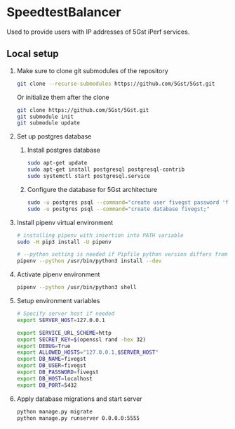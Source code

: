 # SpeedtestBalancer

Used to provide users with IP addresses of 5Gst iPerf services.

## Local setup

1. Make sure to clone git submodules of the repository

   ```bash
   git clone --recurse-submodules https://github.com/5Gst/5Gst.git
   ```

   Or initialize them after the clone

   ```bash
   git clone https://github.com/5Gst/5Gst.git
   git submodule init
   git submodule update
   ```

2. Set up postgres database

    1. Install postgres database

       ```bash
       sudo apt-get update
       sudo apt-get install postgresql postgresql-contrib
       sudo systemctl start postgresql.service
       ```
   
    2. Configure the database for 5Gst architecture

       ```bash
       sudo -u postgres psql --command="create user fivegst password 'fivegst';"
       sudo -u postgres psql --command="create database fivegst;"
       ```

3. Install pipenv virtual environment

   ```bash
   # installing pipenv with insertion into PATH variable
   sudo -H pip3 install -U pipenv

   # --python setting is needed if Pipfile python version differs from local python version
   pipenv --python /usr/bin/python3 install --dev
   ```

4. Activate pipenv environment

   ```bash
   pipenv --python /usr/bin/python3 shell
   ```

5. Setup environment variables

   ```bash
   # Specify server host if needed
   export SERVER_HOST=127.0.0.1 

   export SERVICE_URL_SCHEME=http
   export SECRET_KEY=$(openssl rand -hex 32)
   export DEBUG=True
   export ALLOWED_HOSTS="127.0.0.1,$SERVER_HOST"
   export DB_NAME=fivegst
   export DB_USER=fivegst
   export DB_PASSWORD=fivegst
   export DB_HOST=localhost
   export DB_PORT=5432
   ```

6. Apply database migrations and start server

   ```bash
   python manage.py migrate
   python manage.py runserver 0.0.0.0:5555
   ```
